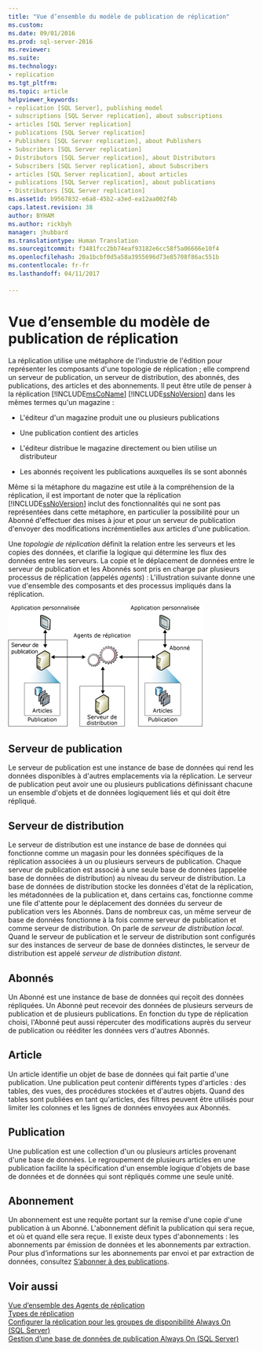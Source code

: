 ```yaml
---
title: "Vue d’ensemble du modèle de publication de réplication"
ms.custom: 
ms.date: 09/01/2016
ms.prod: sql-server-2016
ms.reviewer: 
ms.suite: 
ms.technology:
- replication
ms.tgt_pltfrm: 
ms.topic: article
helpviewer_keywords:
- replication [SQL Server], publishing model
- subscriptions [SQL Server replication], about subscriptions
- articles [SQL Server replication]
- publications [SQL Server replication]
- Publishers [SQL Server replication], about Publishers
- Subscribers [SQL Server replication]
- Distributors [SQL Server replication], about Distributors
- Subscribers [SQL Server replication], about Subscribers
- articles [SQL Server replication], about articles
- publications [SQL Server replication], about publications
- Distributors [SQL Server replication]
ms.assetid: b9567832-e6a8-45b2-a3ed-ea12aa002f4b
caps.latest.revision: 38
author: BYHAM
ms.author: rickbyh
manager: jhubbard
ms.translationtype: Human Translation
ms.sourcegitcommit: f3481fcc2bb74eaf93182e6cc58f5a06666e10f4
ms.openlocfilehash: 20a1bcbf0d5a58a3955696d73e85708f86ac551b
ms.contentlocale: fr-fr
ms.lasthandoff: 04/11/2017

---
```

# <a name="replication-publishing-model-overview"></a>Vue d’ensemble du modèle de publication de réplication
  La réplication utilise une métaphore de l'industrie de l'édition pour représenter les composants d'une topologie de réplication ; elle comprend un serveur de publication, un serveur de distribution, des abonnés, des publications, des articles et des abonnements. Il peut être utile de penser à la réplication [!INCLUDE[msCoName](../../../includes/msconame-md.md)] [!INCLUDE[ssNoVersion](../../../includes/ssnoversion-md.md)] dans les mêmes termes qu'un magazine :  
  
-   L'éditeur d'un magazine produit une ou plusieurs publications  
  
-   Une publication contient des articles  
  
-   L'éditeur distribue le magazine directement ou bien utilise un distributeur  
  
-   Les abonnés reçoivent les publications auxquelles ils se sont abonnés  
  
 Même si la métaphore du magazine est utile à la compréhension de la réplication, il est important de noter que la réplication [!INCLUDE[ssNoVersion](../../../includes/ssnoversion-md.md)] inclut des fonctionnalités qui ne sont pas représentées dans cette métaphore, en particulier la possibilité pour un Abonné d'effectuer des mises à jour et pour un serveur de publication d'envoyer des modifications incrémentielles aux articles d'une publication.  
  
 Une *topologie de réplication* définit la relation entre les serveurs et les copies des données, et clarifie la logique qui détermine les flux des données entre les serveurs. La copie et le déplacement de données entre le serveur de publication et les Abonnés sont pris en charge par plusieurs processus de réplication (appelés *agents*) : L'illustration suivante donne une vue d'ensemble des composants et des processus impliqués dans la réplication.  
  
 ![Composants et flux de données de réplication](../../../relational-databases/replication/publish/media/replintro1.gif "Composants et flux de données de réplication")  
  
## <a name="publisher"></a>Serveur de publication  
 Le serveur de publication est une instance de base de données qui rend les données disponibles à d'autres emplacements via la réplication. Le serveur de publication peut avoir une ou plusieurs publications définissant chacune un ensemble d'objets et de données logiquement liés et qui doit être répliqué.  
  
## <a name="distributor"></a>Serveur de distribution  
 Le serveur de distribution est une instance de base de données qui fonctionne comme un magasin pour les données spécifiques de la réplication associées à un ou plusieurs serveurs de publication. Chaque serveur de publication est associé à une seule base de données (appelée base de données de distribution) au niveau du serveur de distribution. La base de données de distribution stocke les données d'état de la réplication, les métadonnées de la publication et, dans certains cas, fonctionne comme une file d'attente pour le déplacement des données du serveur de publication vers les Abonnés. Dans de nombreux cas, un même serveur de base de données fonctionne à la fois comme serveur de publication et comme serveur de distribution. On parle de *serveur de distribution local*. Quand le serveur de publication et le serveur de distribution sont configurés sur des instances de serveur de base de données distinctes, le serveur de distribution est appelé *serveur de distribution distant*.  
  
## <a name="subscribers"></a>Abonnés  
 Un Abonné est une instance de base de données qui reçoit des données répliquées. Un Abonné peut recevoir des données de plusieurs serveurs de publication et de plusieurs publications. En fonction du type de réplication choisi, l'Abonné peut aussi répercuter des modifications auprès du serveur de publication ou rééditer les données vers d'autres Abonnés.  
  
## <a name="article"></a>Article  
 Un article identifie un objet de base de données qui fait partie d'une publication. Une publication peut contenir différents types d'articles : des tables, des vues, des procédures stockées et d'autres objets. Quand des tables sont publiées en tant qu'articles, des filtres peuvent être utilisés pour limiter les colonnes et les lignes de données envoyées aux Abonnés.  
  
## <a name="publication"></a>Publication  
 Une publication est une collection d'un ou plusieurs articles provenant d'une base de données. Le regroupement de plusieurs articles en une publication facilite la spécification d'un ensemble logique d'objets de base de données et de données qui sont répliqués comme une seule unité.  
  
## <a name="subscription"></a>Abonnement  
 Un abonnement est une requête portant sur la remise d'une copie d'une publication à un Abonné. L'abonnement définit la publication qui sera reçue, et où et quand elle sera reçue. Il existe deux types d'abonnements : les abonnements par émission de données et les abonnements par extraction. Pour plus d’informations sur les abonnements par envoi et par extraction de données, consultez [S’abonner à des publications](../../../relational-databases/replication/subscribe-to-publications.md).  
  
## <a name="see-also"></a>Voir aussi  
 [Vue d’ensemble des Agents de réplication](../../../relational-databases/replication/agents/replication-agents-overview.md)   
 [Types de réplication](../../../relational-databases/replication/types-of-replication.md)   
 [Configurer la réplication pour les groupes de disponibilité Always On (SQL Server)](../../../database-engine/availability-groups/windows/configure-replication-for-always-on-availability-groups-sql-server.md)   
 [Gestion d’une base de données de publication Always On (SQL Server)](../../../database-engine/availability-groups/windows/maintaining-an-always-on-publication-database-sql-server.md)  
  
  

